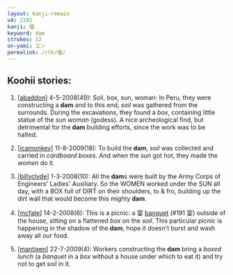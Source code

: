 ```yaml
---
layout: kanji-remain
v4: 2191
kanji: 堰
keyword: dam
strokes: 12
on-yomi: エン
permalink: /rtk/堰/
---
```


## Koohii stories: 

1) [<a href="http://kanji.koohii.com/profile/abaddon">abaddon</a>] 4-5-2008(49): Soil, box, sun, woman: In Peru, they were constructing a<strong> dam</strong> and to this end, <em>soil</em> was gathered from the surrounds. During the excavations, they found a <em>box</em>, containing little statue of the <em>sun</em> <em>woman</em> (godess). A nice archeological find, but detrimental for the<strong> dam</strong> building efforts, since the work was to be halted.

2) [<a href="http://kanji.koohii.com/profile/icamonkey">icamonkey</a>] 11-8-2009(18): To build the<strong> dam</strong>, <em>soil</em> was collected and carried in <em>cardboard boxes</em>. And when the <em>sun</em> got hot, they made the <em>women</em> do it.

3) [<a href="http://kanji.koohii.com/profile/billyclyde">billyclyde</a>] 1-3-2008(10): All the<strong> dam</strong>s were built by the Army Corps of Engineers&#039; Ladies&#039; Auxiliary. So the WOMEN worked under the SUN all day, with a BOX full of DIRT on their shoulders, to &amp; fro, building up the dirt wall that would become this mighty<strong> dam</strong>.

4) [<a href="http://kanji.koohii.com/profile/mcfate">mcfate</a>] 14-2-2008(6): This is a picnic: a 宴 <a href="../v4/191.html">banquet</a> (#191 宴) outside of the house, sitting on a flattened <em>box</em> on the <em>soil</em>. This particular picnic is happening in the shadow of the<strong> dam</strong>, hope it doesn&#039;t burst and wash away all our food.

5) [<a href="http://kanji.koohii.com/profile/mantixen">mantixen</a>] 22-7-2009(4): Workers constructing the<strong> dam</strong> bring a <em>boxed lunch</em> (a <em>banquet</em> in a <em>box</em> without a house under which to eat it) and try not to get <em>soil</em> in it.

